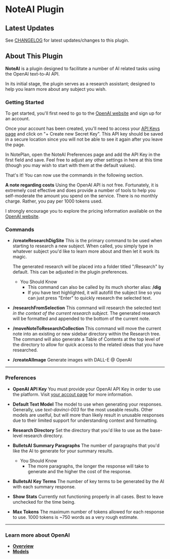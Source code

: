 # NoteAI Plugin

## Latest Updates

See [CHANGELOG](https://github.com/NotePlan/plugins/blob/main/scrollpointclick.AI/CHANGELOG.md) for latest updates/changes to this plugin.

## About This Plugin 

**NoteAI** is a plugin designed to facilitate a number of AI related tasks using the OpenAI text-to-AI API.

In its initial stage, the plugin serves as a research assistant; designed to help you learn more about any subject you wish. 

### Getting Started
To get started, you'll first need to go to the [OpenAI website](https://openai.com/api/) and sign up for an account.

Once your account has been created, you'll need to access your [API Keys page](https://beta.openai.com/account/api-keys) and click on "+ Create new Secret Key". This API key should be saved in a secure location since you will not be able to see it again after you leave the page. 

In NotePlan, open the NoteAI Preferences page and add the API Key in the first field and save. Feel free to adjust any other settings in here at this time (though you may wish to start with them at the default values).

That's it! You can now use the commands in the following section.

**A note regarding costs**
Using the OpenAI API is not free. Fortunately, it is extremely cost effective and does provide a number of tools to help you self-moderate the amount you spend on the service. There is no monthly charge. Rather, you pay per 1000 tokens used. 

I strongly encourage you to explore the pricing information available on the [OpenAI website](https://openai.com/api/pricing/).

### Commands
- **/createResearchDigSite**
    This is the primary command to be used when starting to research a new subject. When called, you simply type in whatever subject you'd like to learn more about and then let it work its magic.

    The generated research will be placed into a folder titled "/Research" by default. This can be adjusted in the plugin preferences.

    - You Should Know 
        - This command can also be called by its much shorter alias: **/dig**
        - If you have text highlighted, it will autofill the subject line so you can just press "Enter" to quickly research the selected text.

- **/researchFromSelection**
    This command will research the selected text *in the context of the current research subject.* The generated research will be formatted and appended to the bottom of the current note.

- **/moveNoteToResearchCollection**
    This command will move the current note into an existing or new sidebar directory within the Research tree. The command will also generate a Table of Contents at the top level of the directory to allow for quick access to the related ideas that you have researched.

- **/createAIImage**
    Generate images with DALL-E @ OpenAI

    
---
### Preferences
- **OpenAI API Key**
    You must provide your OpenAI API Key in order to use the platform.
    Visit [your accout page](https://beta.openai.com/account/api-keys) for more information.

- **Default Text Model**
    The model to use when generating your responses. Generally, use *text-davinci-003* for the most useable results. Other models are uselful, but will more than likely result in unusable responses due to their limited support for understanding context and formatting.

- **Research Directory**
    Set the directory that you'd like to use as the base-level research directory.

- **BulletsAI Summary Paragraphs**
    The number of paragraphs that you'd like the AI to generate for your summary results. 

    - You Should Know
        - The more paragraphs, the longer the response will take to generate and the higher the cost of the response.

- **BulletsAI Key Terms**
    The number of key terms to be generated by the AI with each summary response.

- **Show Stats**
    Currently not functioning properly in all cases. Best to leave unchecked for the time being.

- **Max Tokens**
    The maximum number of tokens allowed for each response to use. 1000 tokens is ~750 words as a very rough estimate.

---
### Learn more about OpenAI
- **[Overview](https://beta.openai.com/docs/introduction/overview)**
- **[Models](https://beta.openai.com/docs/models)**